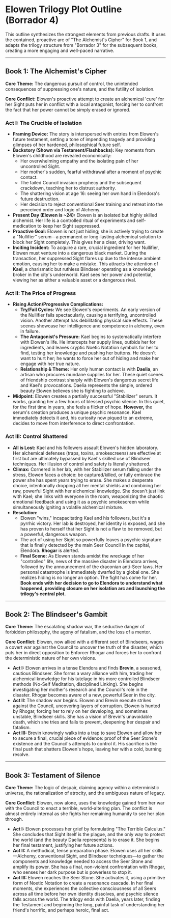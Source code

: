 # Elowen Trilogy Plot Outline (Borrador 4)

This outline synthesizes the strongest elements from previous drafts. It uses the contained, proactive arc of "The Alchemist's Cipher" for Book 1, and adapts the trilogy structure from "Borrador 3" for the subsequent books, creating a more engaging and well-paced narrative.

---

## **Book 1: The Alchemist's Cipher**

**Core Theme:** The dangerous pursuit of control, the unintended consequences of suppressing one's nature, and the futility of isolation.

**Core Conflict:** Elowen's proactive attempt to create an alchemical 'cure' for her Sight puts her in conflict with a local antagonist, forcing her to confront the fact that her power cannot be simply erased or ignored.

### **Act I: The Crucible of Isolation**

*   **Framing Device:** The story is interspersed with entries from Elowen's future testament, setting a tone of impending tragedy and providing glimpses of her hardened, philosophical future self.
*   **Backstory (Shown via Testament/Flashbacks):** Key moments from Elowen's childhood are revealed economically:
    *   Her overwhelming empathy and the isolating pain of her uncontrolled Sight.
    *   Her mother's sudden, fearful withdrawal after a moment of psychic contact.
    *   The failed Council invasion prophecy and the subsequent crackdown, teaching her to distrust authority.
    *   The shattering vision at age 16: seeing her own hand in Elendora's future destruction.
    *   Her decision to reject conventional Seer training and retreat into the perceived order and logic of Alchemy.
*   **Present Day (Elowen is ~24):** Elowen is an isolated but highly skilled alchemist. Her life is a controlled ritual of experiments and self-medication to keep her Sight suppressed.
*   **Proactive Goal:** Elowen is not just hiding; she is actively trying to create a "Nullifier" serum—a permanent or long-lasting alchemical solution to block her Sight completely. This gives her a clear, driving want.
*   **Inciting Incident:** To acquire a rare, crucial ingredient for her Nullifier, Elowen must venture into a dangerous black market. During the transaction, her suppressed Sight flares up due to the intense ambient emotion, causing her to make a mistake. This attracts the attention of **Kael**, a charismatic but ruthless Blindseer operating as a knowledge broker in the city's underworld. Kael sees her power and potential, viewing her as either a valuable asset or a dangerous rival.

### **Act II: The Price of Progress**

*   **Rising Action/Progressive Complications:**
    *   **Try/Fail Cycles:** We see Elowen's experiments. An early version of the Nullifier fails spectacularly, causing a terrifying, uncontrolled vision. Another attempt has debilitating physical side effects. These scenes showcase her intelligence and competence in alchemy, even in failure.
    *   **The Antagonist's Pressure:** Kael begins to systematically interfere with Elowen's life. He intercepts her supply lines, outbids her for ingredients, and leaves cryptic Noetic Notation symbols for her to find, testing her knowledge and pushing her buttons. He doesn't want to hurt her; he wants to force her out of hiding and make her engage with her true nature.
    *   **Relationship & Theme:** Her only human contact is with **Daelia**, an artisan who procures mundane supplies for her. These quiet scenes of friendship contrast sharply with Elowen's dangerous secret life and Kael's provocations. Daelia represents the simple, ordered beauty Elowen believes she is fighting to achieve.
*   **Midpoint:** Elowen creates a partially successful "Stabilizer" serum. It works, granting her a few hours of blessed psychic silence. In this quiet, for the first time in years, she feels a flicker of hope. **However,** the serum's creation produces a unique psychic resonance. Kael immediately detects it and, his curiosity now piqued to an extreme, decides to move from interference to direct confrontation.

### **Act III: Control Shattered**

*   **All is Lost:** Kael and his followers assault Elowen's hidden laboratory. Her alchemical defenses (traps, toxins, smokescreens) are effective at first but are ultimately bypassed by Kael's skilled use of Blindseer techniques. Her illusion of control and safety is literally shattered.
*   **Climax:** Cornered in her lab, with her Stabilizer serum failing under the stress, Elowen faces a choice: be captured/killed, or fully embrace the power she has spent years trying to erase. She makes a desperate choice, intentionally dropping all her mental shields and combining her raw, powerful Sight with her alchemical knowledge. She doesn't just link with Kael; she links with everyone in the room, weaponizing the chaotic emotional feedback and using it as a psychic smokescreen while simultaneously igniting a volatile alchemical mixture.
*   **Resolution:**
    *   Elowen "wins," incapacitating Kael and his followers, but it's a pyrrhic victory. Her lab is destroyed, her identity is exposed, and she has proven to herself that her Sight is not a flaw to be removed, but a powerful, dangerous weapon.
    *   The act of using her Sight so powerfully leaves a psychic signature that is finally detected by the main Seer Council in the capital, Elendora. **Rhogar** is alerted.
    *   **Final Scene:** As Elowen stands amidst the wreckage of her "controlled" life, news of the massive disaster in Elendora arrives, followed by the announcement of the draconian anti-Seer laws. Her personal catastrophe is immediately dwarfed by a global one. She realizes hiding is no longer an option. The fight has come for her. **Book ends with her decision to go to Elendora to understand what happened, providing closure on her isolation arc and launching the trilogy's central plot.**

---

## **Book 2: The Blindseer's Gambit**

**Core Theme:** The escalating shadow war, the seductive danger of forbidden philosophy, the agony of fatalism, and the loss of a mentor.

**Core Conflict:** Elowen, now allied with a different sect of Blindseers, wages a covert war against the Council to uncover the truth of the disaster, which puts her in direct opposition to Enforcer Rhogar and forces her to confront the deterministic nature of her own visions.

*   **Act I:** Elowen arrives in a tense Elendora and finds **Brevin**, a seasoned, cautious Blindseer. She forms a wary alliance with him, trading her alchemical knowledge for his tutelage in his more controlled Blindseer methods (No-Self Meditation, disciplined Linking). She begins investigating her mother's research and the Council's role in the disaster. Rhogar becomes aware of a new, powerful Seer in the city.
*   **Act II:** The shadow war begins. Elowen and Brevin execute strikes against the Council, uncovering layers of corruption. Elowen is hunted by Rhogar, forcing her to rely on her developing, and sometimes unstable, Blindseer skills. She has a vision of Brevin's unavoidable death, which she tries and fails to prevent, deepening her despair and fatalism.
*   **Act III:** Brevin knowingly walks into a trap to save Elowen and allow her to secure a final, crucial piece of evidence: proof of the Seer Stone's existence and the Council's attempts to control it. His sacrifice is the final push that shatters Elowen's hope, leaving her with a cold, burning resolve.

---

## **Book 3: Testament of Silence**

**Core Theme:** The logic of despair, claiming agency within a deterministic universe, the rationalization of atrocity, and the ambiguous nature of legacy.

**Core Conflict:** Elowen, now alone, uses the knowledge gained from her war with the Council to enact a terrible, world-altering plan. The conflict is almost entirely internal as she fights her remaining humanity to see her plan through.

*   **Act I:** Elowen processes her grief by formulating "The Terrible Calculus." She concludes that Sight itself is the plague, and the only way to protect the world (and the beauty Daelia represents) is to erase it. She begins her final testament, justifying her future actions.
*   **Act II:** A methodical, tense preparation phase. Elowen uses all her skills—Alchemy, conventional Sight, and Blindseer techniques—to gather the components and knowledge needed to access the Seer Stone and amplify its power. She has a final, non-violent confrontation with Rhogar, who senses her dark purpose but is powerless to stop it.
*   **Act III:** Elowen reaches the Seer Stone. She activates it, using a primitive form of Noetic Notation to create a resonance cascade. In her final moments, she experiences the collective consciousness of all Seers across all time before her own identity dissolves, and psychic silence falls across the world. The trilogy ends with Daelia, years later, finding the Testament and beginning the long, painful task of understanding her friend's horrific, and perhaps heroic, final act. 